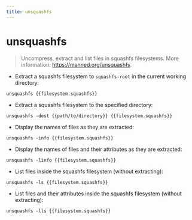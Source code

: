 ```yaml
---
title: unsquashfs
---
```

# unsquashfs

> Uncompress, extract and list files in squashfs filesystems.
> More information: <https://manned.org/unsquashfs>.

- Extract a squashfs filesystem to `squashfs-root` in the current working directory:

`unsquashfs {{filesystem.squashfs}}`

- Extract a squashfs filesystem to the specified directory:

`unsquashfs -dest {{path/to/directory}} {{filesystem.squashfs}}`

- Display the names of files as they are extracted:

`unsquashfs -info {{filesystem.squashfs}}`

- Display the names of files and their attributes as they are extracted:

`unsquashfs -linfo {{filesystem.squashfs}}`

- List files inside the squashfs filesystem (without extracting):

`unsquashfs -ls {{filesystem.squashfs}}`

- List files and their attributes inside the squashfs filesystem (without extracting):

`unsquashfs -lls {{filesystem.squashfs}}`
